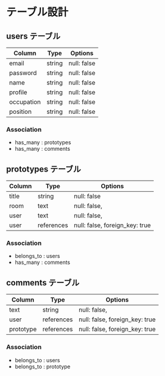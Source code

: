 # テーブル設計

## users テーブル

| Column             | Type   | Options     |
| ------------------ | ------ | ----------- |
| email              | string | null: false |
| password           | string | null: false |
| name               | string | null: false |
| profile            | string | null: false |
| occupation         | string | null: false |
| position           | string | null: false |

### Association

- has_many : prototypes
- has_many : comments

## prototypes テーブル

| Column | Type       | Options                        |
| ------ | ---------- | ------------------------------ |
| title  | string     | null: false                    |
| room   | text       | null: false,                   |
| user   | text       | null: false,                   |
| user   | references | null: false, foreign_key: true |

### Association

- belongs_to : users
- has_many : comments

## comments テーブル

| Column   | Type       | Options                        |
| -------- | ---------- | ------------------------------ |
| text     | string     | null: false,                   |
| user     | references | null: false, foreign_key: true |
| prototype| references | null: false, foreign_key: true |

### Association

- belongs_to : users
- belongs_to : prototype